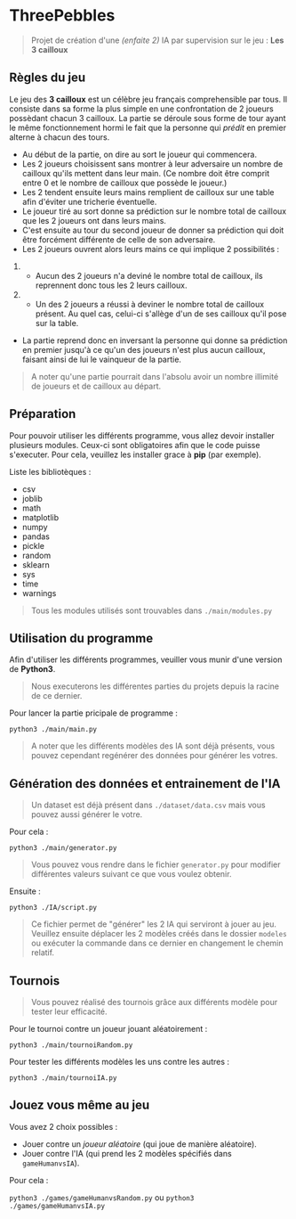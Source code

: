 # ThreePebbles


>Projet de création d'une *(enfaite 2)* IA par supervision sur le jeu : **Les 3 cailloux**


## Règles du jeu


Le jeu des **3 cailloux** est un célèbre jeu français comprehensible par tous.
Il consiste dans sa forme la plus simple en une confrontation de 2 joueurs possèdant chacun 3 cailloux.
La partie se déroule sous forme de tour ayant le même fonctionnement hormi le fait que la personne qui *prédit* en premier alterne à chacun des tours.

- Au début de la partie, on dire au sort le joueur qui commencera.
- Les 2 joueurs choisissent sans montrer à leur adversaire un nombre de cailloux qu'ils mettent dans leur main. (Ce nombre doit être comprit entre 0 et le nombre de cailloux que possède le joueur.)
- Les 2 tendent ensuite leurs mains remplient de cailloux sur une table afin d'éviter une tricherie éventuelle.
- Le joueur tiré au sort donne sa prédiction sur le nombre total de cailloux que les 2 joueurs ont dans leurs mains.
- C'est ensuite au tour du second joueur de donner sa prédiction qui doit être forcément différente de celle de son adversaire.
- Les 2 joueurs ouvrent alors leurs mains ce qui implique 2 possibilités :
1. -  Aucun des 2 joueurs n'a deviné le nombre total de cailloux, ils reprennent donc tous les 2 leurs cailloux.
2. - Un des 2 joueurs a réussi à deviner le nombre total de cailloux présent. Au quel cas, celui-ci s'allège d'un de ses cailloux qu'il pose sur la table.
- La partie reprend donc en inversant la personne qui donne sa prédiction en premier jusqu'à ce qu'un des joueurs n'est plus aucun cailloux, faisant ainsi de lui le vainqueur de la partie.

>A noter qu'une partie pourrait dans l'absolu avoir un nombre illimité de joueurs et de cailloux au départ.


## Préparation

Pour pouvoir utiliser les différents programme, vous allez devoir installer plusieurs modules.
Ceux-ci sont obligatoires afin que le code puisse s'executer.
Pour cela, veuillez les installer grace à **pip** (par exemple).

Liste les bibliotèques :

- csv
- joblib
- math
- matplotlib
- numpy
- pandas
- pickle
- random
- sklearn
- sys
- time
- warnings

>Tous les modules utilisés sont trouvables dans `./main/modules.py`


## Utilisation du programme

Afin d'utiliser les différents programmes, veuiller vous munir d'une version de **Python3**.

>Nous executerons les différentes parties du projets depuis la racine de ce dernier.

 Pour lancer la partie pricipale de programme :
 
`python3 ./main/main.py`

>A noter que les différents modèles des IA sont déjà présents, vous pouvez cependant regénérer des données pour générer les votres.


## Génération des données et entrainement de l'IA

>Un dataset est déjà présent dans `./dataset/data.csv` mais vous pouvez aussi générer le votre.

Pour cela : 

`python3 ./main/generator.py`

>Vous pouvez vous rendre dans le fichier `generator.py` pour modifier différentes valeurs suivant ce que vous voulez obtenir.

Ensuite :

`python3 ./IA/script.py`

>Ce fichier permet de "générer" les 2 IA qui serviront à jouer au jeu.
>Veuillez ensuite déplacer les 2 modèles créés dans le dossier `modeles` ou exécuter la commande dans ce dernier en changement le chemin relatif.


## Tournois

>Vous pouvez réalisé des tournois grâce aux différents modèle pour tester leur efficacité.

Pour le tournoi contre un joueur jouant aléatoirement :

`python3 ./main/tournoiRandom.py`

Pour tester les différents modèles les uns contre les autres :

`python3 ./main/tournoiIA.py`


## Jouez vous même au jeu

Vous avez 2 choix possibles :

- Jouer contre un *joueur aléatoire* (qui joue de manière aléatoire).
- Jouer contre l'IA (qui prend les 2 modèles spécifiés dans `gameHumanvsIA`).

Pour cela :

`python3 ./games/gameHumanvsRandom.py`
ou
`python3 ./games/gameHumanvsIA.py`